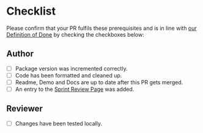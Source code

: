# Checklist

Please confirm that your PR fulfils these prerequisites and is in line with [our Definition of Done](https://zvoove.atlassian.net/l/cp/uSB1WvR8) by checking the checkboxes below:

## Author

- [ ] Package version was incremented correctly.
- [ ] Code has been formatted and cleaned up.
- [ ] Readme, Demo and Docs are up to date after this PR gets merged.
- [ ] An entry to the [Sprint Review Page](https://zvoove.atlassian.net/l/cp/J31xFdA5) was added.

## Reviewer

- [ ] Changes have been tested locally.
